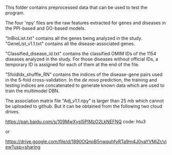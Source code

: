 This folder contains preprocessed data that can be used to test the program.

The four 'npy' files are the raw features extracted for genes and diseases in the PPI-based and GO-based models.

"InBioList.txt" contains all the genes being analyzed in the study.
"GeneList_v1.1.txt" contains all the disease-associated genes.

"Classified_disease_id.txt" contains the classified OMIM IDs of the 1154 diseases analyzed in the study. For those diseases without official IDs, a temporary ID is assigned for each of them at the end of the file.

"5foldIdx_shuffle_RN" contains the indices of the disease-gene pairs used in the 5-fold cross-validation. In the _de novo_ prediction, the training and testing indices are concatenated to generate known data which are used to train the multimodel DBN.


The association matrix file "Adj_v1.1.npy" is larger than 25 mb which cannot be uploaded to github. But it can be obtained from the following two cloud drives.

https://pan.baidu.com/s/109MwXysI5PlMzO2LkNEFNQ code: htu3

or

https://drive.google.com/file/d/1890OQnpB5nwquhfyRTa9m4J0yaYVMiZr/view?usp=sharing
